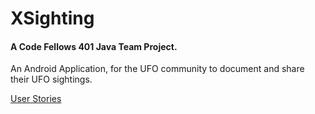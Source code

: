 # XSighting

#### A Code Fellows 401 Java Team Project.

An Android Application, for the UFO community to document and share their UFO sightings.

[User Stories](https://gist.github.com/evanslaton/c3e272dbf7c0745f37f700df1de534ab)





